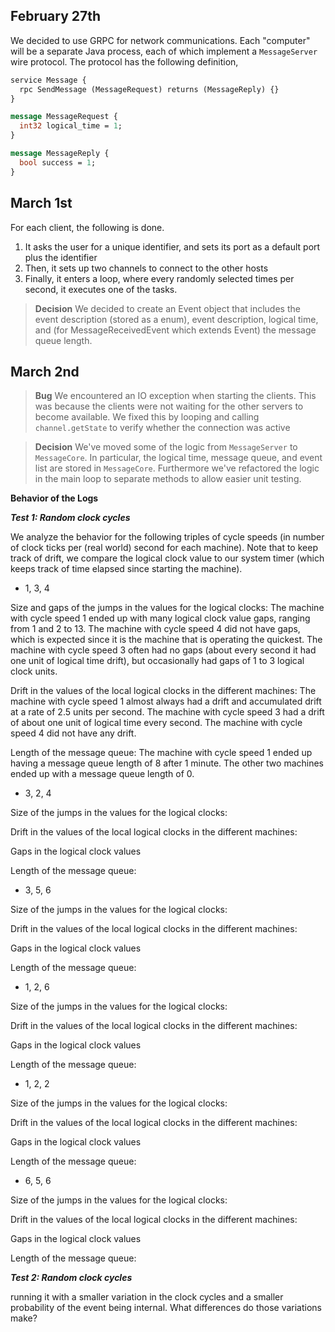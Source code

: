 ## February 27th
We decided to use GRPC for network communications. Each "computer" will be a 
separate Java process, each of which implement a `MessageServer` wire protocol.
The protocol has the following definition,
```protobuf
service Message {
  rpc SendMessage (MessageRequest) returns (MessageReply) {}
}

message MessageRequest {
  int32 logical_time = 1;
}

message MessageReply {
  bool success = 1;
}
```

## March 1st
For each client, the following is done.
1. It asks the user for a unique identifier, and sets its port as a default port
    plus the identifier
2. Then, it sets up two channels to connect to the other hosts
3. Finally, it enters a loop, where every randomly selected times per second, it
    executes one of the tasks.

>**Decision**
>We decided to create an Event object that includes the event description (stored
> as a enum), event description, logical time, and (for MessageReceivedEvent which
> extends Event) the message queue length.

## March 2nd
>**Bug**
> We encountered an IO exception when starting the clients. This was because the
> clients were not waiting for the other servers to become available. We fixed this
> by looping and calling `channel.getState` to verify whether the connection was 
> active

>**Decision**
> We've moved some of the logic from `MessageServer` to `MessageCore`. In particular,
> the logical time, message queue, and event list are stored in `MessageCore`. Furthermore
> we've refactored the logic in the main loop to separate methods to allow easier
> unit testing.

**Behavior of the Logs**

***Test 1: Random clock cycles***

We analyze the behavior for the following triples of cycle speeds (in number of clock ticks per (real world) second for each machine). Note that to keep track of drift, we compare the logical clock value to our system timer (which keeps track of time elapsed since starting the machine).

- 1, 3, 4

Size and gaps of the jumps in the values for the logical clocks: The machine with cycle speed 1 ended up with many logical clock value gaps, ranging from 1 and 2 to 13. The machine with cycle speed 4 did not have gaps, which is expected since it is the machine that is operating the quickest. The machine with cycle speed 3 often had no gaps (about every second it had one unit of logical time drift), but occasionally had gaps of 1 to 3 logical clock units.

Drift in the values of the local logical clocks in the different machines: The machine with cycle speed 1 almost always had a drift and accumulated drift at a rate of 2.5 units per second.  The machine with cycle speed 3 had a drift of about one unit of logical time every second. The machine with cycle speed 4 did not have any drift.

Length of the message queue: The machine with cycle speed 1 ended up having a message queue length of 8 after 1 minute. The other two machines ended up with a message queue length of 0.

- 3, 2, 4

Size of the jumps in the values for the logical clocks:

Drift in the values of the local logical clocks in the different machines: 

Gaps in the logical clock values

Length of the message queue:

- 3, 5, 6

Size of the jumps in the values for the logical clocks:

Drift in the values of the local logical clocks in the different machines: 

Gaps in the logical clock values

Length of the message queue:

- 1, 2, 6

Size of the jumps in the values for the logical clocks:

Drift in the values of the local logical clocks in the different machines: 

Gaps in the logical clock values

Length of the message queue:

- 1, 2, 2

Size of the jumps in the values for the logical clocks:

Drift in the values of the local logical clocks in the different machines: 

Gaps in the logical clock values

Length of the message queue:

- 6, 5, 6

Size of the jumps in the values for the logical clocks:

Drift in the values of the local logical clocks in the different machines: 

Gaps in the logical clock values

Length of the message queue:

***Test 2: Random clock cycles***

running it with a smaller variation in the clock cycles and a smaller probability of the event being internal. What differences do those variations make?




